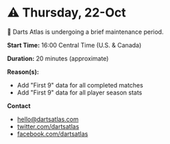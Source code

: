 # :warning: Thursday, 22-Oct

:dart: Darts Atlas is undergoing a brief maintenance period.

**Start Time:** 16:00 Central Time (U.S. & Canada)

**Duration:** 20 minutes (approximate)

**Reason(s):**

- Add "First 9" data for all completed matches
- Add "First 9" data for all player season stats

**Contact**

- [hello@dartsatlas.com](mailto:hello@dartsatlas.com)
- [twitter.com/dartsatlas](https://www.twitter.com/dartsatlas)
- [facebook.com/dartsatlas](https://www.facebook.dartsatlas)

